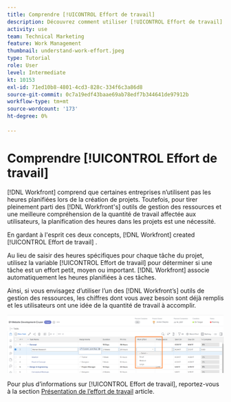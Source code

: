 ```yaml
---
title: Comprendre [!UICONTROL Effort de travail]
description: Découvrez comment utiliser [!UICONTROL Effort de travail] pour obtenir une estimation rapide des heures planifiées dans la chronologie de votre projet.
activity: use
team: Technical Marketing
feature: Work Management
thumbnail: understand-work-effort.jpeg
type: Tutorial
role: User
level: Intermediate
kt: 10153
exl-id: 71ed10b8-4801-4cd3-828c-334f6c3a86d8
source-git-commit: 0c7a19edf43baae69ab78edf7b344641de97912b
workflow-type: tm+mt
source-wordcount: '173'
ht-degree: 0%

---
```


# Comprendre [!UICONTROL Effort de travail]

[!DNL Workfront] comprend que certaines entreprises n’utilisent pas les heures planifiées lors de la création de projets. Toutefois, pour tirer pleinement parti des [!DNL Workfront's] outils de gestion des ressources et une meilleure compréhension de la quantité de travail affectée aux utilisateurs, la planification des heures dans les projets est une nécessité.

En gardant à l&#39;esprit ces deux concepts, [!DNL Workfront] created [!UICONTROL Effort de travail] .

Au lieu de saisir des heures spécifiques pour chaque tâche du projet, utilisez la variable [!UICONTROL Effort de travail] pour déterminer si une tâche est un effort petit, moyen ou important. [!DNL Workfront] associe automatiquement les heures planifiées à ces tâches.

Ainsi, si vous envisagez d’utiliser l’un des [!DNL Workfront’s] outils de gestion des ressources, les chiffres dont vous avez besoin sont déjà remplis et les utilisateurs ont une idée de la quantité de travail à accomplir.

![Liste des tâches du projet avec [!UICONTROL Effort de travail] column](assets/planner-fund-work-effort.png)

<!---
need hyperlink below
--->

Pour plus d’informations sur [!UICONTROL Effort de travail], reportez-vous à la section [Présentation de l’effort de travail](https://experienceleague.adobe.com/docs/workfront/using/manage-work/tasks/task-information/work-effort.html?lang=en) article.
